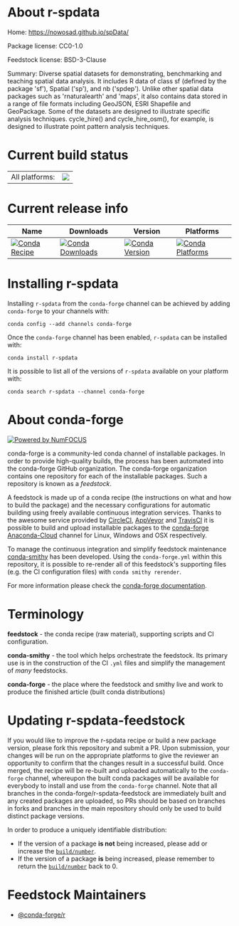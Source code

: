About r-spdata
==============

Home: https://nowosad.github.io/spData/

Package license: CC0-1.0

Feedstock license: BSD-3-Clause

Summary: Diverse spatial datasets for demonstrating, benchmarking and teaching spatial data analysis. It includes R data of class sf (defined by the package 'sf'), Spatial ('sp'), and nb ('spdep'). Unlike other spatial data packages such as 'rnaturalearth' and 'maps', it also contains data stored in a range of file formats including GeoJSON, ESRI Shapefile and GeoPackage. Some of the datasets are designed to illustrate specific analysis techniques. cycle_hire() and cycle_hire_osm(), for example, is designed to illustrate point pattern analysis techniques.



Current build status
====================


<table><tr><td>All platforms:</td>
    <td>
      <a href="https://dev.azure.com/conda-forge/feedstock-builds/_build/latest?definitionId=1658&branchName=master">
        <img src="https://dev.azure.com/conda-forge/feedstock-builds/_apis/build/status/r-spdata-feedstock?branchName=master">
      </a>
    </td>
  </tr>
</table>

Current release info
====================

| Name | Downloads | Version | Platforms |
| --- | --- | --- | --- |
| [![Conda Recipe](https://img.shields.io/badge/recipe-r--spdata-green.svg)](https://anaconda.org/conda-forge/r-spdata) | [![Conda Downloads](https://img.shields.io/conda/dn/conda-forge/r-spdata.svg)](https://anaconda.org/conda-forge/r-spdata) | [![Conda Version](https://img.shields.io/conda/vn/conda-forge/r-spdata.svg)](https://anaconda.org/conda-forge/r-spdata) | [![Conda Platforms](https://img.shields.io/conda/pn/conda-forge/r-spdata.svg)](https://anaconda.org/conda-forge/r-spdata) |

Installing r-spdata
===================

Installing `r-spdata` from the `conda-forge` channel can be achieved by adding `conda-forge` to your channels with:

```
conda config --add channels conda-forge
```

Once the `conda-forge` channel has been enabled, `r-spdata` can be installed with:

```
conda install r-spdata
```

It is possible to list all of the versions of `r-spdata` available on your platform with:

```
conda search r-spdata --channel conda-forge
```


About conda-forge
=================

[![Powered by NumFOCUS](https://img.shields.io/badge/powered%20by-NumFOCUS-orange.svg?style=flat&colorA=E1523D&colorB=007D8A)](http://numfocus.org)

conda-forge is a community-led conda channel of installable packages.
In order to provide high-quality builds, the process has been automated into the
conda-forge GitHub organization. The conda-forge organization contains one repository
for each of the installable packages. Such a repository is known as a *feedstock*.

A feedstock is made up of a conda recipe (the instructions on what and how to build
the package) and the necessary configurations for automatic building using freely
available continuous integration services. Thanks to the awesome service provided by
[CircleCI](https://circleci.com/), [AppVeyor](https://www.appveyor.com/)
and [TravisCI](https://travis-ci.com/) it is possible to build and upload installable
packages to the [conda-forge](https://anaconda.org/conda-forge)
[Anaconda-Cloud](https://anaconda.org/) channel for Linux, Windows and OSX respectively.

To manage the continuous integration and simplify feedstock maintenance
[conda-smithy](https://github.com/conda-forge/conda-smithy) has been developed.
Using the ``conda-forge.yml`` within this repository, it is possible to re-render all of
this feedstock's supporting files (e.g. the CI configuration files) with ``conda smithy rerender``.

For more information please check the [conda-forge documentation](https://conda-forge.org/docs/).

Terminology
===========

**feedstock** - the conda recipe (raw material), supporting scripts and CI configuration.

**conda-smithy** - the tool which helps orchestrate the feedstock.
                   Its primary use is in the construction of the CI ``.yml`` files
                   and simplify the management of *many* feedstocks.

**conda-forge** - the place where the feedstock and smithy live and work to
                  produce the finished article (built conda distributions)


Updating r-spdata-feedstock
===========================

If you would like to improve the r-spdata recipe or build a new
package version, please fork this repository and submit a PR. Upon submission,
your changes will be run on the appropriate platforms to give the reviewer an
opportunity to confirm that the changes result in a successful build. Once
merged, the recipe will be re-built and uploaded automatically to the
`conda-forge` channel, whereupon the built conda packages will be available for
everybody to install and use from the `conda-forge` channel.
Note that all branches in the conda-forge/r-spdata-feedstock are
immediately built and any created packages are uploaded, so PRs should be based
on branches in forks and branches in the main repository should only be used to
build distinct package versions.

In order to produce a uniquely identifiable distribution:
 * If the version of a package **is not** being increased, please add or increase
   the [``build/number``](https://conda.io/docs/user-guide/tasks/build-packages/define-metadata.html#build-number-and-string).
 * If the version of a package **is** being increased, please remember to return
   the [``build/number``](https://conda.io/docs/user-guide/tasks/build-packages/define-metadata.html#build-number-and-string)
   back to 0.

Feedstock Maintainers
=====================

* [@conda-forge/r](https://github.com/conda-forge/r/)

